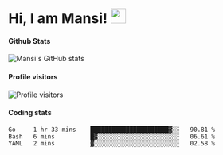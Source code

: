 # Hi, I am Mansi! <img src="https://user-images.githubusercontent.com/1303154/88677602-1635ba80-d120-11ea-84d8-d263ba5fc3c0.gif" width="30px">

#### Github Stats

![Mansi's GitHub stats](https://github-readme-stats.vercel.app/api?username=mansikulkarni96&theme=tokyonight&count_private=true&show_icons=true&hide=contribs)

#### Profile visitors

![Profile visitors](https://visitor-badge.glitch.me/badge?page_id=page.id&left_color=grey&right_color=blue)

#### Coding stats

<!--START_SECTION:waka-->

```text
Go     1 hr 33 mins    ██████████████████████▓░░   90.81 %
Bash   6 mins          █▓░░░░░░░░░░░░░░░░░░░░░░░   06.61 %
YAML   2 mins          ▓░░░░░░░░░░░░░░░░░░░░░░░░   02.58 %
```

<!--END_SECTION:waka-->
